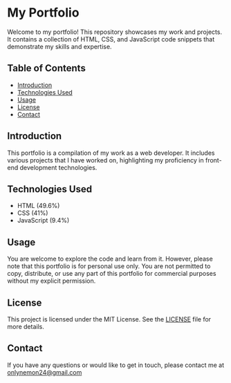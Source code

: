 # My Portfolio

Welcome to my portfolio! This repository showcases my work and projects. It contains a collection of HTML, CSS, and JavaScript code snippets that demonstrate my skills and expertise.

## Table of Contents

- [Introduction](#introduction)
- [Technologies Used](#technologies-used)
- [Usage](#usage)
- [License](#license)
- [Contact](#contact)

## Introduction

This portfolio is a compilation of my work as a web developer. It includes various projects that I have worked on, highlighting my proficiency in front-end development technologies.

## Technologies Used

- HTML (49.6%)
- CSS (41%)
- JavaScript (9.4%)

## Usage

You are welcome to explore the code and learn from it. However, please note that this portfolio is for personal use only. You are not permitted to copy, distribute, or use any part of this portfolio for commercial purposes without my explicit permission.

## License

This project is licensed under the MIT License. See the [LICENSE](LICENSE) file for more details.

## Contact

If you have any questions or would like to get in touch, please contact me at onlynemon24@gmail.com
